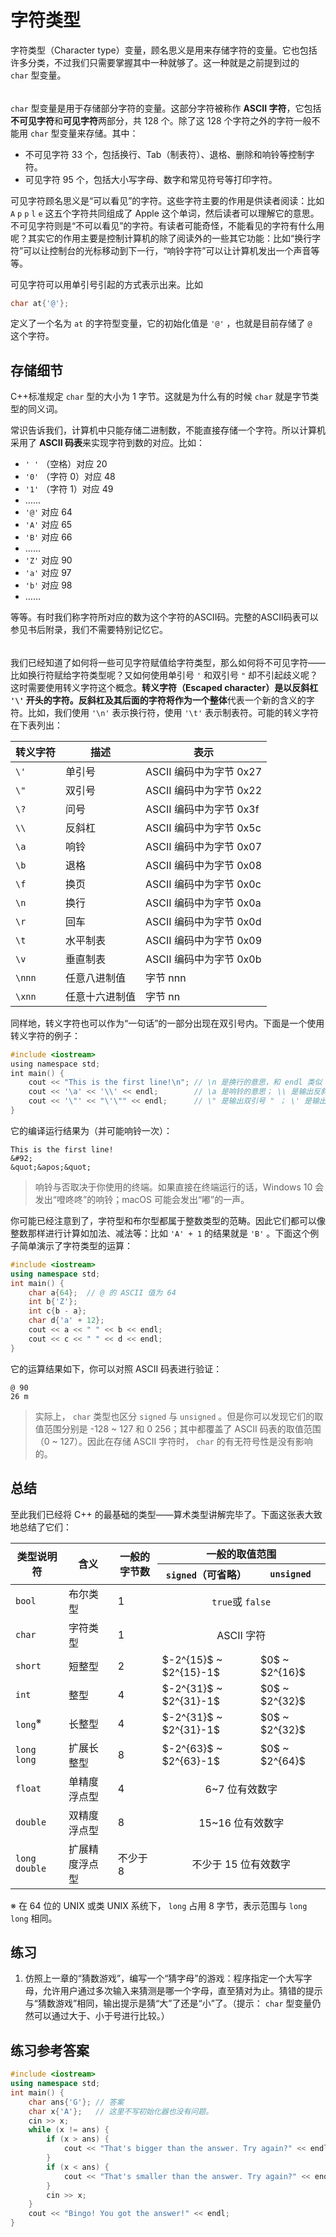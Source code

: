 # 字符类型

字符类型（Character type）变量，顾名思义是用来存储字符的变量。它也包括许多分类，不过我们只需要掌握其中一种就够了。这一种就是之前提到过的 `char` 型变量。

<h6 id="idx_ASCII+字符"></h6>
<h6 id="idx_不可见字符"></h6>
<h6 id="idx_可见字符"></h6>

`char` 型变量是用于存储部分字符的变量。这部分字符被称作 **ASCII 字符**，它包括**不可见字符**和**可见字符**两部分，共 128 个。除了这 128 个字符之外的字符一般不能用 `char` 型变量来存储。其中：

- 不可见字符 33 个，包括换行、Tab（制表符）、退格、删除和响铃等控制字符。
- 可见字符 95 个，包括大小写字母、数字和常见符号等打印字符。

可见字符顾名思义是“可以看见”的字符。这些字符主要的作用是供读者阅读：比如 `A` `p` `p` `l` `e` 这五个字符共同组成了 Apple 这个单词，然后读者可以理解它的意思。不可见字符则是“不可以看见”的字符。有读者可能奇怪，不能看见的字符有什么用呢？其实它的作用主要是控制计算机的除了阅读外的一些其它功能：比如“换行字符”可以让控制台的光标移动到下一行，“响铃字符”可以让计算机发出一个声音等等。

可见字符可以用单引号引起的方式表示出来。比如
```cpp
char at{'@'};
```
定义了一个名为 `at` 的字符型变量，它的初始化值是 `'@'` ，也就是目前存储了 `@`  这个字符。

## 存储细节

C++标准规定 `char` 型的大小为 1 字节。这就是为什么有的时候 `char` 就是字节类型的同义词。

常识告诉我们，计算机中只能存储二进制数，不能直接存储一个字符。所以计算机采用了 **ASCII 码表**来实现字符到数的对应。比如：

- `' '` （空格）对应 20
- `'0'` （字符 0）对应 48
- `'1'` （字符 1）对应 49
- ……
- `'@'` 对应 64
- `'A'` 对应 65
- `'B'` 对应 66
- ……
- `'Z'` 对应 90
- `'a'` 对应 97
- `'b'` 对应 98
- ……

等等。有时我们称字符所对应的数为这个字符的ASCII码。完整的ASCII码表可以参见书后附录，我们不需要特别记忆它。

<h6 id="idx_转义字符"></h6>

我们已经知道了如何将一些可见字符赋值给字符类型，那么如何将不可见字符——比如换行符赋给字符类型呢？又如何使用单引号 `'` 和双引号 `"` 却不引起歧义呢？这时需要使用转义字符这个概念。**转义字符（Escaped character）**是以反斜杠 `'\'` 开头的字符。反斜杠及其后面的字符将**作为一个整体**代表一个新的含义的字符。比如，我们使用 `'\n'` 表示换行符，使用 `'\t'` 表示制表符。可能的转义字符在下表列出：

| 转义字符 | 描述 | 表示 |
| --- | --- | --- |
| `\'`  | 单引号 | ASCII 编码中为字节 0x27 |
| `\"`  | 双引号 | ASCII 编码中为字节 0x22 |
| `\?`  | 问号 | ASCII 编码中为字节 0x3f |
| `\\`  | 反斜杠 | ASCII 编码中为字节 0x5c |
| `\a`  | 响铃 | ASCII 编码中为字节 0x07 |
| `\b`  | 退格 | ASCII 编码中为字节 0x08 |
| `\f`  | 换页 | ASCII 编码中为字节 0x0c |
| `\n`  | 换行 | ASCII 编码中为字节 0x0a |
| `\r`  | 回车 | ASCII 编码中为字节 0x0d |
| `\t`  | 水平制表 | ASCII 编码中为字节 0x09 |
| `\v`  | 垂直制表 | ASCII 编码中为字节 0x0b |
| `\nnn`  | 任意八进制值 | 字节 nnn |
| `\xnn`  | 任意十六进制值 | 字节 nn |

同样地，转义字符也可以作为“一句话”的一部分出现在双引号内。下面是一个使用转义字符的例子：
```CPP
#include <iostream>
using namespace std;
int main() {
    cout << "This is the first line!\n"; // \n 是换行的意思，和 endl 类似
    cout << '\a' << '\\' << endl;        // \a 是响铃的意思； \\ 是输出反斜杠 \ 本身
    cout << '\"' << "\'\"" << endl;      // \" 是输出双引号 " ； \' 是输出单引号 '
}
```
它的编译运行结果为（并可能响铃一次）：

```io
This is the first line!
&#92;
&quot;&apos;&quot;
```

> 响铃与否取决于你使用的终端。如果直接在终端运行的话，Windows 10 会发出“噔咚咚”的响铃；macOS 可能会发出“嘟”的一声。

你可能已经注意到了，字符型和布尔型都属于整数类型的范畴。因此它们都可以像整数那样进行计算如加法、减法等：比如 `'A' + 1` 的结果就是 `'B'` 。下面这个例子简单演示了字符类型的运算：
```CPP
#include <iostream>
using namespace std;
int main() {
    char a{64};  // @ 的 ASCII 值为 64
    int b{'Z'};
    int c{b - a};
    char d{'a' + 12};
    cout << a << " " << b << endl;
    cout << c << " " << d << endl;
}
```
它的运算结果如下，你可以对照 ASCII 码表进行验证：

```io
@ 90
26 m
```

> 实际上， `char` 类型也区分 `signed` 与 `unsigned` 。但是你可以发现它们的取值范围分别是 -128 ~ 127 和 0  256；其中都覆盖了 ASCII 码表的取值范围（0 ~ 127）。因此在存储 ASCII 字符时， `char` 的有无符号性是没有影响的。

## 总结

至此我们已经将 C++ 的最基础的类型——算术类型讲解完毕了。下面这张表大致地总结了它们：

<div class="table-wrapper">
<table>
<thead>
    <tr>
        <th style="text-align:center" rowspan="2">类型说明符</th>
        <th style="text-align:center" rowspan="2">含义</th>
        <th style="text-align:center" rowspan="2">一般的字节数</th>
        <th style="text-align:center" colspan="2">一般的取值范围</th>
    </tr>
    <tr>
        <th style="text-align:center"><code>signed</code>（可省略）</th>
        <th style="text-align:center"><code>unsigned</code></th>
    </tr>
    </thead>
    <tbody>
    <tr>
        <td><code>bool</code></td>
        <td>布尔类型</td>
        <td>1</td>
        <td style="text-align:center" colspan="2"><code>true</code>或 <code>false</code></td>
    </tr>
    <tr>
        <td><code>char</code></td>
        <td>字符类型</td>
        <td>1</td>
        <td style="text-align:center" colspan="2">ASCII 字符</td>
    </tr>
    <tr>
        <td><code>short</code></td>
        <td>短整型</td>
        <td>2</td>
        <td>$-2^{15}$ ~ $2^{15}-1$</td>
        <td>$0$ ~ $2^{16}$</td>
    </tr>
    <tr>
        <td><code>int</code></td>
        <td>整型</td>
        <td>4</td>
        <td>$-2^{31}$ ~ $2^{31}-1$</td>
        <td>$0$ ~ $2^{32}$</td>
    </tr>
    <tr>
        <td><code>long</code><sup>※</sup></td>
        <td>长整型</td>
        <td>4</td>
        <td>$-2^{31}$ ~ $2^{31}-1$</td>
        <td>$0$ ~ $2^{32}$</td>
    </tr>
    <tr>
        <td><code>long long</code></td>
        <td>扩展长整型</td>
        <td>8</td>
        <td>$-2^{63}$ ~ $2^{63}-1$</td>
        <td>$0$ ~ $2^{64}$</td>
    </tr>
    <tr>
        <td><code>float</code></td>
        <td>单精度浮点型</td>
        <td>4</td>
        <td style="text-align:center" colspan="2">6~7 位有效数字</td>
    </tr>
    <tr>
        <td><code>double</code></td>
        <td>双精度浮点型</td>
        <td>8</td>
        <td style="text-align:center" colspan="2">15~16 位有效数字</td>
    </tr>
    <tr>
        <td><code>long double</code></td>
        <td>扩展精度浮点型</td>
        <td>不少于 8</td>
        <td style="text-align:center" colspan="2">不少于 15 位有效数字</td>
    </tr>
    </tbody>
</table>
</div>
<p class="small">※ 在 64 位的 UNIX 或类 UNIX 系统下， <code>long</code> 占用 8 字节，表示范围与 <code>long long</code> 相同。</p>

## 练习

1. 仿照上一章的“猜数游戏”，编写一个“猜字母”的游戏：程序指定一个大写字母，允许用户通过多次输入来猜测是哪一个字母，直至猜对为止。猜错的提示与“猜数游戏”相同，输出提示是猜“大”了还是“小”了。（提示： `char` 型变量仍然可以通过大于、小于号进行比较。）

## 练习参考答案

```CPP
#include <iostream>
using namespace std;
int main() {
    char ans{'G'}; // 答案
    char x{'A'};   // 这里不写初始化器也没有问题。
    cin >> x;
    while (x != ans) {
        if (x > ans) {
            cout << "That's bigger than the answer. Try again?" << endl;
        }
        if (x < ans) {
            cout << "That's smaller than the answer. Try again?" << endl;
        }
        cin >> x;
    }
    cout << "Bingo! You got the answer!" << endl;
}
```

